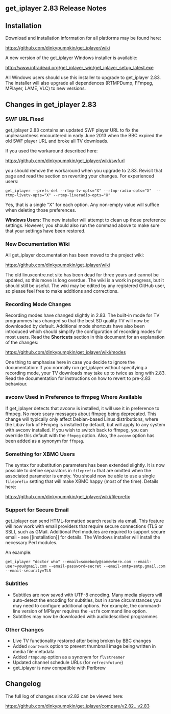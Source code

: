 ## get_iplayer 2.83 Release Notes

## Installation

Download and installation information for all platforms may be found here:

<https://github.com/dinkypumpkin/get_iplayer/wiki>

A new version of the get_iplayer Windows installer is available:

<http://www.infradead.org/get_iplayer_win/get_iplayer_setup_latest.exe>

All Windows users should use this installer to upgrade to get_iplayer 2.83.  The installer will also upgrade all dependences (RTMPDump, FFmpeg, MPlayer, LAME, VLC) to new versions.

## Changes in get_iplayer 2.83

### SWF URL Fixed

get_iplayer 2.83 contains an updated SWF player URL to fix the unpleasantness encountered in early June 2013 when the BBC expired the old SWF player URL and broke all TV downloads.

If you used the workaround described here:

<https://github.com/dinkypumpkin/get_iplayer/wiki/swfurl>

you should remove the workaround when you upgrade to 2.83.  Revisit that page and read the section on reverting your changes.  For experienced users:

	get_iplayer --prefs-del --rtmp-tv-opts="X" --rtmp-radio-opts="X"  --rtmp-livetv-opts="X" --rtmp-liveradio-opts="X"

Yes, that is a single "X" for each option. Any non-empty value will suffice when deleting those preferences.

**Windows Users:** The new installer will attempt to clean up those preference settings.  However, you should also run the command above to make sure that your settings have been restored.

### New Documentation Wiki

All get_iplayer documentation has been moved to the project wiki:

<https://github.com/dinkypumpkin/get_iplayer/wiki>

The old linuxcentre.net site has been dead for three years and cannot be updated, so this move is long overdue.  The wiki is a work in progress, but it should still be useful.  The wiki may be edited by any registered GitHub user, so please feel free to make additions and corrections.

### Recording Mode Changes

Recording modes have changed slightly in 2.83. The built-in mode for TV programmes has changed so that the best SD quality TV will now be downloaded by default.  Additional mode shortcuts have also been introduced which should simplify the configuration of recording modes for most users. Read the **Shortcuts** section in this document for an explanation of the changes:

<https://github.com/dinkypumpkin/get_iplayer/wiki/modes>

One thing to emphasise here in case you decide to ignore the documentation: If you normally run get_iplayer without specifying a recording mode, your TV downloads may take up to twice as long with 2.83.  Read the documentation for instructions on how to revert to pre-2.83 behaviour.

### avconv Used in Preference to ffmpeg Where Available

If get_iplayer detects that avconv is installed, it will use it in preference to ffmpeg.  No more scary messages about ffmpeg being deprecated.  This change will typically only affect Debian-based Linus distributions, where the Libav fork of FFmpeg is installed by default, but will apply to any system with avconv installed.  If you wish to switch back to ffmpeg, you can override this default with the `ffmpeg` option.  Also, the `avconv` option has been added as a synonym for `ffmpeg`.

### Something for XBMC Users

The syntax for substitution parameters has been extended slightly.  It is now possible to define separators in `fileprefix` that are omitted when the associated parameter is empty.  You should now be able to use a single `fileprefix` setting that will make XBMC happy (most of the time).  Details here:  

<https://github.com/dinkypumpkin/get_iplayer/wiki/fileprefix>

### Support for Secure Email

get_iplayer can send HTML-formatted search results via email.  This feature will now work with email providers that require secure connections (TLS or SSL), such as GMail.  Additional Perl modules are required to support secure email - see [[installation]] for details.  The Windows installer will install the necessary Perl modules.

An example:

	get_iplayer "doctor who" --email=somebody@somewhere.com --email-user=you@gmail.com --email-password=secret --email-smtp=smtp.gmail.com --email-security=TLS

### Subtitles

- Subtitles are now saved with UTF-8 encoding.  Many media players will auto-detect the encoding for subtitles, but in some circumstances you may need to configure additional options.  For example, the command-line version of MPlayer requires the `-utf8` command line option.
- Subtitles may now be downloaded with audiodescribed programmes

### Other Changes

- Live TV functionality restored after being broken by BBC changes
- Added `noartwork` option to prevent thumbnail image being written in media file metadata
- Added `rtmpdump` option as a synonym for `flvstreamer`
- Updated channel schedule URLs (for `refreshfuture`)
- get_iplayer is now compatible with Perlbrew

## Changelog

The full log of changes since v2.82 can be viewed here:

<https://github.com/dinkypumpkin/get_iplayer/compare/v2.82…v2.83>
